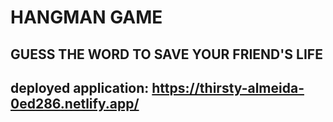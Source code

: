 # HANGMAN GAME
## GUESS THE WORD TO SAVE YOUR FRIEND'S LIFE
## deployed application: https://thirsty-almeida-0ed286.netlify.app/